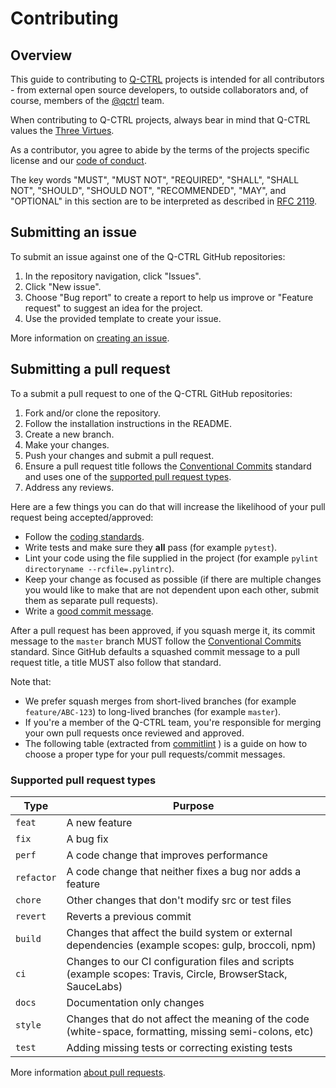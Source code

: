 # Contributing

## Overview

This guide to contributing to [Q-CTRL](https://q-ctrl.com/) projects is intended for all contributors - from external open source developers, to outside collaborators and, of course, members of the [@qctrl](https://github.com/qctrl) team.

When contributing to Q-CTRL projects, always bear in mind that Q-CTRL values the [Three Virtues](https://thethreevirtues.com/).

As a contributor, you agree to abide by the terms of the projects specific license and our [code of conduct](https://github.com/qctrl/.github/blob/master/CODE_OF_CONDUCT.md).

The key words "MUST", "MUST NOT", "REQUIRED", "SHALL", "SHALL NOT", "SHOULD", "SHOULD NOT", "RECOMMENDED",  "MAY", and "OPTIONAL" in this section are to be interpreted as described in [RFC 2119](https://www.ietf.org/rfc/rfc2119).

## Submitting an issue

To submit an issue against one of the Q-CTRL GitHub repositories:

1. In the repository navigation, click "Issues".
1. Click "New issue".
1. Choose "Bug report" to create a report to help us improve or "Feature request" to suggest an idea for the project.
1. Use the provided template to create your issue.

More information on [creating an issue](https://docs.github.com/en/issues/tracking-your-work-with-issues/creating-an-issue).

## Submitting a pull request

To a submit a pull request to one of the Q-CTRL GitHub repositories:

1. Fork and/or clone the repository.
1. Follow the installation instructions in the README.
1. Create a new branch.
1. Make your changes.
1. Push your changes and submit a pull request.
1. Ensure a pull request title follows the [Conventional Commits](https://www.conventionalcommits.org/) standard and uses one of the [supported pull request types](#supported-pull-request-types).
1. Address any reviews.

Here are a few things you can do that will increase the likelihood of your pull request being accepted/approved:

- Follow the [coding standards](https://code.q-ctrl.com/).
- Write tests and make sure they **all** pass (for example `pytest`).
- Lint your code using the file supplied in the project (for example `pylint directoryname --rcfile=.pylintrc`).
- Keep your change as focused as possible (if there are multiple changes you would like to make that are not dependent upon each other, submit them as separate pull requests).
- Write a [good commit message](https://tbaggery.com/2008/04/19/a-note-about-git-commit-messages.html).

After a pull request has been approved, if you squash merge it, its commit message to the `master` branch MUST follow the [Conventional Commits](https://www.conventionalcommits.org/) standard. Since GitHub defaults a squashed commit message to a pull request title, a title MUST also follow that standard.

Note that:

- We prefer squash merges from short-lived branches (for example `feature/ABC-123`) to long-lived branches (for example `master`).
- If you're a member of the Q-CTRL team, you're responsible for merging your own pull requests once reviewed and approved.
- The following table (extracted from [commitlint](https://github.com/conventional-changelog/commitlint/blob/c936401be64dfc82b2efb69e4e17060f4c9cc3a3/%40commitlint/config-conventional/index.js#L39) ) is a guide on how to choose a proper type for your pull requests/commit messages.

### Supported pull request types

| Type       | Purpose                                                                                                    |
| ---------- | ---------------------------------------------------------------------------------------------------------- |
| `feat`     | A new feature                                                                                              |
| `fix`      | A bug fix                                                                                                  |
| `perf`     | A code change that improves performance                                                                    |
| `refactor` | A code change that neither fixes a bug nor adds a feature                                                  |
| `chore`    | Other changes that don't modify src or test files                                                          |
| `revert`   | Reverts a previous commit                                                                                  |
| `build`    | Changes that affect the build system or external dependencies (example scopes: gulp, broccoli, npm)        |
| `ci`       | Changes to our CI configuration files and scripts (example scopes: Travis, Circle, BrowserStack, SauceLabs)|
| `docs`     | Documentation only changes                                                                                 |
| `style`    | Changes that do not affect the meaning of the code (white-space, formatting, missing semi-colons, etc)     |
| `test`     | Adding missing tests or correcting existing tests                                                          |

More information [about pull requests](https://docs.github.com/en/pull-requests/collaborating-with-pull-requests/proposing-changes-to-your-work-with-pull-requests/about-pull-requests).
